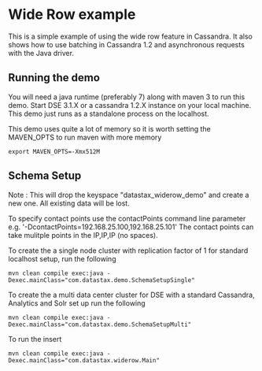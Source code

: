 Wide Row example
========================================================

This is a simple example of using the wide row feature in Cassandra. It also shows how to use batching in Cassandra 1.2 and asynchronous requests with the Java driver.

## Running the demo 

You will need a java runtime (preferably 7) along with maven 3 to run this demo. Start DSE 3.1.X or a cassandra 1.2.X instance on your local machine. This demo just runs as a standalone process on the localhost.

This demo uses quite a lot of memory so it is worth setting the MAVEN_OPTS to run maven with more memory

    export MAVEN_OPTS=-Xmx512M

## Schema Setup
Note : This will drop the keyspace "datastax_widerow_demo" and create a new one. All existing data will be lost. 

To specify contact points use the contactPoints command line parameter e.g. '-DcontactPoints=192.168.25.100,192.168.25.101'
The contact points can take mulitple points in the IP,IP,IP (no spaces).

To create the a single node cluster with replication factor of 1 for standard localhost setup, run the following

    mvn clean compile exec:java -Dexec.mainClass="com.datastax.demo.SchemaSetupSingle"

To create the a multi data center cluster for DSE with a standard Cassandra, Analytics and Solr set up run the following

    mvn clean compile exec:java -Dexec.mainClass="com.datastax.demo.SchemaSetupMulti" 

To run the insert

    mvn clean compile exec:java -Dexec.mainClass="com.datastax.widerow.Main"
